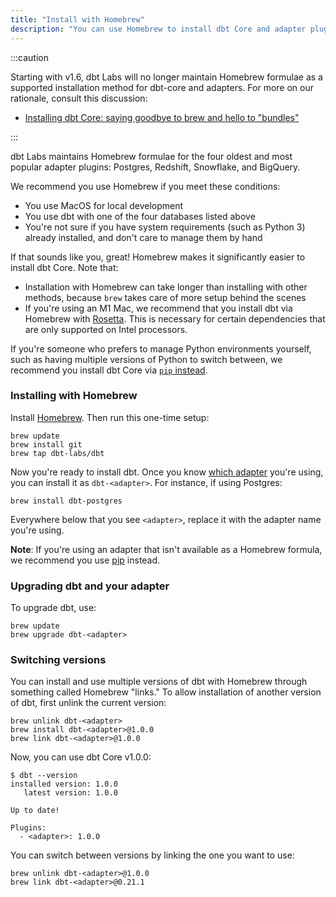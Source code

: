 ```yaml
---
title: "Install with Homebrew"
description: "You can use Homebrew to install dbt Core and adapter plugins from the command line."
---
```


:::caution

Starting with v1.6, dbt Labs will no longer maintain Homebrew formulae as a supported installation method for dbt-core and adapters. For more on our rationale, consult this discussion:
- [Installing dbt Core: saying goodbye to brew and hello to "bundles"](https://github.com/dbt-labs/dbt-core/discussions/8277)

:::

dbt Labs maintains Homebrew formulae for the four oldest and most popular adapter plugins: Postgres, Redshift, Snowflake, and BigQuery.

We recommend you use Homebrew if you meet these conditions:

- You use MacOS for local development
- You use dbt with one of the four databases listed above
- You're not sure if you have system requirements (such as Python 3) already installed, and don't care to manage them by hand

If that sounds like you, great! Homebrew makes it significantly easier to install dbt Core. Note that:

- Installation with Homebrew can take longer than installing with other methods, because `brew` takes care of more setup behind the scenes
- If you're using an M1 Mac, we recommend that you install dbt via Homebrew with [Rosetta](https://support.apple.com/en-us/HT211861). This is necessary for certain dependencies that are only supported on Intel processors.

If you're someone who prefers to manage Python environments yourself, such as having multiple versions of Python to switch between, we recommend you install dbt Core via [`pip` instead](/docs/core/pip-install).

### Installing with Homebrew

Install [Homebrew](http://brew.sh/). Then run this one-time setup:

```shell
brew update
brew install git
brew tap dbt-labs/dbt
```

Now you're ready to install dbt. Once you know [which adapter](/docs/supported-data-platforms) you're using, you can install it as `dbt-<adapter>`. For instance, if using Postgres:

```shell
brew install dbt-postgres
```

Everywhere below that you see `<adapter>`, replace it with the adapter name you're using.

**Note**: If you're using an adapter that isn't available as a Homebrew formula, we recommend you use [pip](/docs/core/pip-install) instead.

### Upgrading dbt and your adapter

To upgrade dbt, use:

```shell
brew update
brew upgrade dbt-<adapter>
```

### Switching versions

You can install and use multiple versions of dbt with Homebrew through something called Homebrew "links." To allow installation of another version of dbt, first unlink the current version:

```shell
brew unlink dbt-<adapter>
brew install dbt-<adapter>@1.0.0
brew link dbt-<adapter>@1.0.0
```

Now, you can use dbt Core v1.0.0:

```shell
$ dbt --version
installed version: 1.0.0
   latest version: 1.0.0

Up to date!

Plugins:
  - <adapter>: 1.0.0
```

You can switch between versions by linking the one you want to use:

```shell
brew unlink dbt-<adapter>@1.0.0
brew link dbt-<adapter>@0.21.1
```
